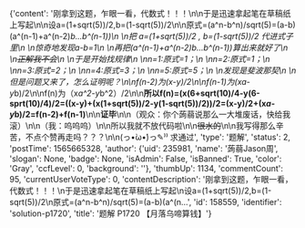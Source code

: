 {'content': '刚拿到这题，乍眼一看，代数式！！！\n\n于是迅速拿起笔在草稿纸上写起\n\n设a=(1+sqrt(5))/2,b=(1-sqrt(5))/2\n\n原式=(a^n-b^n)/sqrt(5)=(a-b)(a^(n-1)+a^(n-2)*b...b^(n-1))\n   \n把 a=(1+sqrt(5))/2 , b=(1-sqrt(5))/2 代进式子里\n   \n惊奇地发现a-b=1\n   \n再把(a^(n-1)+a^(n-2)*b...b^(n-1))算出来就好了\n   \n~~正解我不会~~\n   \n于是开始找规律\n   \nn=1:原式=1；\n   \nn=2:原式=1；\n   \nn=3:原式=2；\n   \nn=4:原式=3；\n   \nn=5:原式=5；\n   \n发现是斐波那契\n   \n但是问题又来了，怎么证明呢？\n\nf(n-2)为(x-y)/2\n\nf(n-1)为(x*a-y*b)/2\n\nf(n)为（x*a^2-y*b^2）/2\n\n**所以f(n)=(x(6+sqrt(10)/4-y(6-sprt(10)/4)/2=((x-y)+(x(1+sqrt(5))/2-y(1-sqrt(5))/2))/2=(x-y)/2+(x*a-y*b)/2=f(n-2)+f(n-1)**\n\n**证毕**\n\n（观众：你个蒟蒻说那么一大堆废话，快给我滚）\n\n（我：呜呜呜）\n\n所以我就不放代码啦\n\n~~很水的~~\n\n我写得那么辛苦，不点个赞再走吗？？？\n\n(っ•̀ω•́)っ✎⁾⁾ 求通过', 'type': '题解', 'status': 2, 'postTime': 1565665328, 'author': {'uid': 235981, 'name': '蒟蒻Jason周', 'slogan': None, 'badge': None, 'isAdmin': False, 'isBanned': True, 'color': 'Gray', 'ccfLevel': 0, 'background': ''}, 'thumbUp': 1134, 'commentCount': 95, 'currentUserVoteType': 0, 'contentDescription': '刚拿到这题，乍眼一看，代数式！！！\n于是迅速拿起笔在草稿纸上写起\n设a=(1+sqrt(5))/2,b=(1-sqrt(5))/2\n原式=(a^n-b^n)/sqrt(5)=(a-b)(a^(n...', 'id': 158559, 'identifier': 'solution-p1720', 'title': '题解 P1720 【月落乌啼算钱】'}